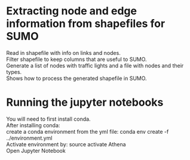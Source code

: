 # Extracting node and edge information from shapefiles for SUMO
Read in shapefile with info on links and nodes.\
Filter shapefile to keep columns that are useful to SUMO.\
Generate a list of nodes with traffic lights and a file with nodes and their types.\
Shows how to process the generated shapefile in SUMO.

# Running the jupyter notebooks
You will need to first install conda. \
After installing conda:\
create a conda environment from the yml file: conda env create -f ../environment.yml\
Activate environment by: source activate Athena\
Open Jupyter Notebook